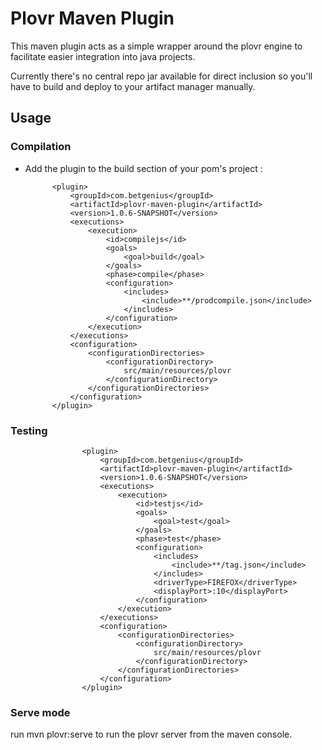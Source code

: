 Plovr Maven Plugin
==================

This maven plugin acts as a simple wrapper around the plovr engine to facilitate easier integration into java projects. 

Currently there's no central repo jar available for direct inclusion so you'll have to build and deploy to your artifact manager manually. 


## Usage
### Compilation

* Add the plugin to the build section of your pom's project :

            <plugin>
                <groupId>com.betgenius</groupId>
                <artifactId>plovr-maven-plugin</artifactId>
                <version>1.0.6-SNAPSHOT</version>
                <executions>
                    <execution>
                        <id>compilejs</id>
                        <goals>
                            <goal>build</goal>
                        </goals>
                        <phase>compile</phase>
                        <configuration>
                            <includes>
                                <include>**/prodcompile.json</include>
                            </includes>
                        </configuration>
                    </execution>
                </executions>
                <configuration>
                    <configurationDirectories>
                        <configurationDirectory>
                            src/main/resources/plovr
                        </configurationDirectory>
                    </configurationDirectories>
                </configuration>
            </plugin>

### Testing

                    <plugin>
                        <groupId>com.betgenius</groupId>
                        <artifactId>plovr-maven-plugin</artifactId>
                        <version>1.0.6-SNAPSHOT</version>
                        <executions>
                            <execution>
                                <id>testjs</id>
                                <goals>
                                    <goal>test</goal>
                                </goals>
                                <phase>test</phase>
                                <configuration>
                                    <includes>
                                        <include>**/tag.json</include>
                                    </includes>
                                    <driverType>FIREFOX</driverType>
                                    <displayPort>:10</displayPort>
                                </configuration>
                            </execution>
                        </executions>
                        <configuration>
                            <configurationDirectories>
                                <configurationDirectory>
                                    src/main/resources/plovr
                                </configurationDirectory>
                            </configurationDirectories>
                        </configuration>
                    </plugin>

### Serve mode


run mvn plovr:serve to run the plovr server from the maven console. 

